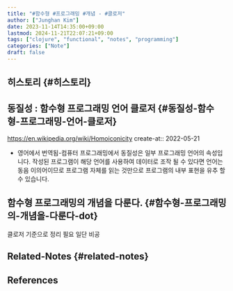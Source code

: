 ```yaml
---
title: "#함수형 #프로그래밍 #개념 - #클로저"
author: ["Junghan Kim"]
date: 2023-11-14T14:35:00+09:00
lastmod: 2024-11-21T22:07:21+09:00
tags: ["clojure", "functional", "notes", "programming"]
categories: ["Note"]
draft: false
---
```


## 히스토리 {#히스토리}


## 동질성 : 함수형 프로그래밍 언어 클로저 {#동질성-함수형-프로그래밍-언어-클로저}

<https://en.wikipedia.org/wiki/Homoiconicity> create-at:: 2022-05-21

-   영어에서 번역됨-컴퓨터 프로그래밍에서 동질성은 일부 프로그래밍 언어의 속성입니다. 작성된 프로그램이 해당 언어를 사용하여 데이터로 조작 될 수 있다면 언어는 동음 이의어이므로 프로그램 자체를 읽는 것만으로 프로그램의 내부 표현을 유추 할 수 있습니다.


## 함수형 프로그래밍의 개념을 다룬다. {#함수형-프로그래밍의-개념을-다룬다-dot}

클로저 기준으로 정리 필요 일단 비공


## Related-Notes {#related-notes}

## References

<style>.csl-entry{text-indent: -1.5em; margin-left: 1.5em;}</style><div class="csl-bib-body">
</div>
